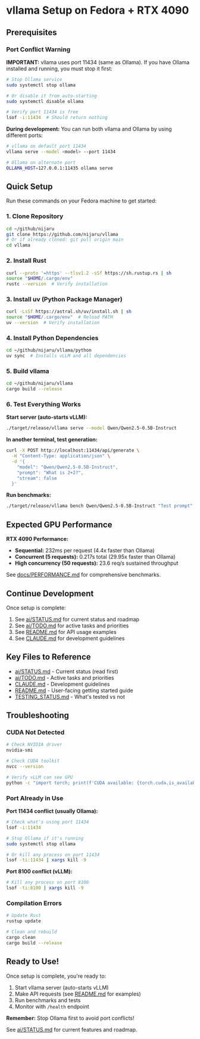 # vllama Setup on Fedora + RTX 4090

## Prerequisites

### Port Conflict Warning

**IMPORTANT:** vllama uses port 11434 (same as Ollama). If you have Ollama installed and running, you must stop it first:

```bash
# Stop Ollama service
sudo systemctl stop ollama

# Or disable it from auto-starting
sudo systemctl disable ollama

# Verify port 11434 is free
lsof -i:11434  # Should return nothing
```

**During development:** You can run both vllama and Ollama by using different ports:
```bash
# vllama on default port 11434
vllama serve --model <model> --port 11434

# Ollama on alternate port
OLLAMA_HOST=127.0.0.1:11435 ollama serve
```

## Quick Setup

Run these commands on your Fedora machine to get started:

### 1. Clone Repository
```bash
cd ~/github/nijaru
git clone https://github.com/nijaru/vllama
# Or if already cloned: git pull origin main
cd vllama
```

### 2. Install Rust
```bash
curl --proto '=https' --tlsv1.2 -sSf https://sh.rustup.rs | sh
source "$HOME/.cargo/env"
rustc --version  # Verify installation
```

### 3. Install uv (Python Package Manager)
```bash
curl -LsSf https://astral.sh/uv/install.sh | sh
source "$HOME/.cargo/env"  # Reload PATH
uv --version  # Verify installation
```

### 4. Install Python Dependencies
```bash
cd ~/github/nijaru/vllama/python
uv sync  # Installs vLLM and all dependencies
```

### 5. Build vllama
```bash
cd ~/github/nijaru/vllama
cargo build --release
```

### 6. Test Everything Works

**Start server (auto-starts vLLM):**
```bash
./target/release/vllama serve --model Qwen/Qwen2.5-0.5B-Instruct
```

**In another terminal, test generation:**
```bash
curl -X POST http://localhost:11434/api/generate \
  -H "Content-Type: application/json" \
  -d '{
    "model": "Qwen/Qwen2.5-0.5B-Instruct",
    "prompt": "What is 2+2?",
    "stream": false
  }'
```

**Run benchmarks:**
```bash
./target/release/vllama bench Qwen/Qwen2.5-0.5B-Instruct "Test prompt" -i 10
```

## Expected GPU Performance

**RTX 4090 Performance:**
- **Sequential:** 232ms per request (4.4x faster than Ollama)
- **Concurrent (5 requests):** 0.217s total (29.95x faster than Ollama)
- **High concurrency (50 requests):** 23.6 req/s sustained throughput

See [docs/PERFORMANCE.md](PERFORMANCE.md) for comprehensive benchmarks.

## Continue Development

Once setup is complete:

1. See [ai/STATUS.md](../ai/STATUS.md) for current status and roadmap
2. See [ai/TODO.md](../ai/TODO.md) for active tasks and priorities
3. See [README.md](../README.md) for API usage examples
4. See [CLAUDE.md](../CLAUDE.md) for development guidelines

## Key Files to Reference

- [ai/STATUS.md](../ai/STATUS.md) - Current status (read first)
- [ai/TODO.md](../ai/TODO.md) - Active tasks and priorities
- [CLAUDE.md](../CLAUDE.md) - Development guidelines
- [README.md](../README.md) - User-facing getting started guide
- [TESTING_STATUS.md](../TESTING_STATUS.md) - What's tested vs not

## Troubleshooting

### CUDA Not Detected
```bash
# Check NVIDIA driver
nvidia-smi

# Check CUDA toolkit
nvcc --version

# Verify vLLM can see GPU
python -c "import torch; print(f'CUDA available: {torch.cuda.is_available()}')"
```

### Port Already in Use

**Port 11434 conflict (usually Ollama):**
```bash
# Check what's using port 11434
lsof -i:11434

# Stop Ollama if it's running
sudo systemctl stop ollama

# Or kill any process on port 11434
lsof -ti:11434 | xargs kill -9
```

**Port 8100 conflict (vLLM):**
```bash
# Kill any process on port 8100
lsof -ti:8100 | xargs kill -9
```

### Compilation Errors
```bash
# Update Rust
rustup update

# Clean and rebuild
cargo clean
cargo build --release
```

## Ready to Use!

Once setup is complete, you're ready to:
1. Start vllama server (auto-starts vLLM)
2. Make API requests (see [README.md](../README.md) for examples)
3. Run benchmarks and tests
4. Monitor with `/health` endpoint

**Remember:** Stop Ollama first to avoid port conflicts!

See [ai/STATUS.md](../ai/STATUS.md) for current features and roadmap.
